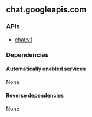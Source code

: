 ## chat.googleapis.com

### APIs

* [ chat:v1 ]( https://chat.googleapis.com/$discovery/rest?version=v1 )

### Dependencies

#### Automatically enabled services

None

#### Reverse dependencies

None
